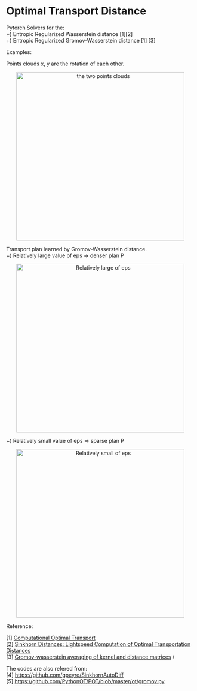 # Optimal Transport Distance

Pytorch Solvers for the:\
+) Entropic Regularized Wasserstein distance \[1\]\[2\] \
+) Entropic Regularized Gromov-Wasserstein distance \[1\] \[3\] 

Examples:

Points clouds x, y are the rotation of each other.
<p align="center">
  <img src="https://github.com/phucdoitoan/Optimal_Transport_Distance/blob/main/simple_rotation_points.png" width="450" title="the two points clouds">
</p>

Transport plan learned by Gromov-Wasserstein distance. \
+) Relatively large value of eps => denser plan P
<p align="center">
  <img src="https://github.com/phucdoitoan/Optimal_Transport_Distance/blob/main/simple_rotation_P_unstable.png" width="450" title="Relatively large of eps">
</p>

+) Relatively small value of eps => sparse plan P
<p align="center">
  <img src="https://github.com/phucdoitoan/Optimal_Transport_Distance/blob/main/simple_rotation_P_stable.png" width="450" title="Relatively small of eps">
</p>

Reference:

\[1\] [Computational Optimal Transport](https://arxiv.org/abs/1803.00567) \
\[2\] [Sinkhorn Distances: Lightspeed Computation of Optimal Transportation Distances](https://arxiv.org/abs/1306.0895) \
\[3\] [Gromov-wasserstein averaging of kernel and distance matrices](http://proceedings.mlr.press/v48/peyre16.html) \

The codes are also refered from: \
\[4\] https://github.com/gpeyre/SinkhornAutoDiff \
\[5\] https://github.com/PythonOT/POT/blob/master/ot/gromov.py
